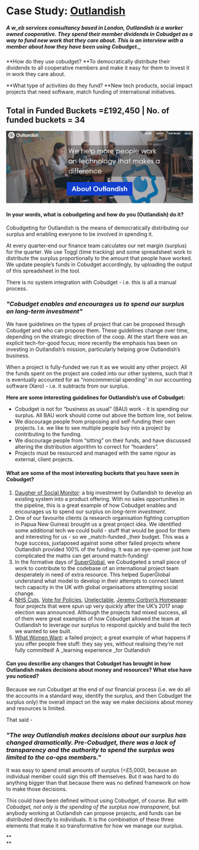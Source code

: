 # Case Study: [**Outlandish**](https://outlandish.com/)

##### A w_eb services consultancy based in London, Outlandish is a worker owned cooperative. They spend their member dividends in Cobudget as a way to fund new work that they care about. This is an interview with a member about how they have been using Cobudget._

**How do they use cobudget? **To democratically distribute their dividends to all cooperative members and make it easy for them to invest it in work they care about.

**What type of activities do they fund? **New tech products, social impact projects that need software, match funding of international initiatives.

## Total in Funded Buckets =£192,450  \| No. of funded buckets = 34

![](/assets/outlanish.png)

#### I**n your words, what is cobudgeting and how do you \(Outlandish\) do it?**

Cobudgeting for Outlandish is the means of democratically distributing our surplus and enabling everyone to be involved in spending it.

At every quarter-end our finance team calculates our net margin \(surplus\) for the quarter. We use Toggl \(time tracking\) and some spreadsheet work to distribute the surplus proportionally to the amount that people have worked. We update people’s funds in Cobudget accordingly, by uploading the output of this spreadsheet in the tool.

There is no system integration with Cobudget - i.e. this is all a manual process.

### _"Cobudget enables and encourages us to spend our surplus on long-term investment"_

We have guidelines on the types of project that can be proposed through Cobudget and who can propose them. These guidelines change over time, depending on the strategic direction of the coop. At the start there was an explicit tech-for-good focus; more recently the emphasis has been on investing in Outlandish’s mission, particularly helping grow Outlandish’s business.

When a project is fully-funded we run it as we would any other project. All the funds spent on the project are coded into our other systems, such that it is eventually accounted for as “noncommercial spending” in our accounting software \(Xero\) - i.e. it subtracts from our surplus.

**Here are some interesting guidelines for Outlandish’s use of Cobudget:**

* Cobudget is not for “business as usual” \(BAU\) work - it is spending our surplus. All BAU work should come out above the bottom line, not below.  
* We discourage people from proposing and self-funding their own projects. I.e. we like to see multiple people buy into a project by contributing to the funding.
* We discourage people from “sitting” on their funds, and have discussed altering the distribution algorithm to correct for “hoarders”.  
* Projects must be resourced and managed with the same rigour as external, client projects.

#### **What are some of the most interesting buckets that you have seen in Cobudget?**

1. [Daugher of Social Monitor](http://cobudget.co/#/buckets/1449): a big investment by Outlandish to develop an existing system into a product offering. With no sales opportunities in the pipeline, this is a great example of how Cobudget enables and encourages us to spend our surplus on _long-term investment._
2. One of our favourite clients \(a research organisation fighting corruption in Papua New Guinea\) brought us a great project idea. We identified some additional tech we could build - stuff that would be good for them and interesting for us - so we \_match-funded \_their budget. This was a huge success, juxtaposed against some other failed projects where Outlandish provided 100% of the funding. It was an eye-opener just how complicated the maths can get around match-funding!
3. In the formative days of [SuperGlobal](https://super.global/), we Cobudgeted a small piece of work to contribute to the codebase of an international project team desperately in need of extra resource. This helped SuperGlobal understand what model to develop in their attempts to connect latent tech capacity in the UK with global organisations attempting social change.
4. [NHS Cuts](http://cobudget.co/#/buckets/1323), [Vote for Policies](http://cobudget.co/#/buckets/1307), [Unelectable](http://cobudget.co/#/buckets/1320), [Jeremy Corbyn’s Homepage](http://cobudget.co/#/buckets/1310): four projects that were spun up very quickly after the UK’s 2017 snap election was announced. Although the projects had mixed success, all of them were great examples of how Cobudget allowed the team at Outlandish to leverage our surplus to respond quickly and build the tech we wanted to see built.
5. [What Women Want](http://cobudget.co/#/buckets/765): a failed project; a great example of what happens if you offer people free stuff: they say yes, without realising they’re not fully committed! A \_learning experience \_for Outlandish

#### **Can you describe any changes that Cobudget has brought in how Outlandish makes decisions about money and resources? What else have you noticed?**

Because we run Cobudget at the end of our financial process \(i.e. we do all the accounts in a standard way, identify the surplus, and then Cobudget the surplus only\) the overall impact on the way we make decisions about money and resources is limited.

That said -

### _"The way Outlandish makes decisions about our surplus has changed dramatically. Pre-Cobudget, there was a lack of transparency and the authority to spend the surplus was limited to the co-ops members."_

It was easy to spend small amounts of surplus \(&lt;£5,000\), because an individual member could sign this off themselves. But it was hard to do anything bigger than that because there was no defined framework on how to make those decisions.

This could have been defined without using Cobudget, of course. But _with Cobudget, not only is the spending of the surplus now transparent_, but anybody working at Outlandish can propose projects, and funds can be distributed directly to individuals. It is the combination of these three elements that make it so transformative for how we manage our surplus.

**                
**

